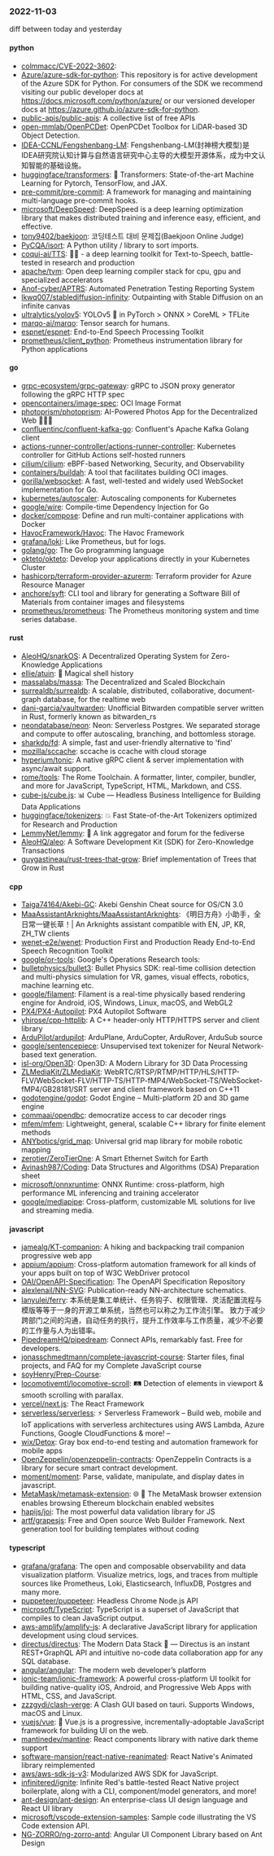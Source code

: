 ### 2022-11-03
diff between today and yesterday

#### python
* [colmmacc/CVE-2022-3602](https://github.com/colmmacc/CVE-2022-3602): 
* [Azure/azure-sdk-for-python](https://github.com/Azure/azure-sdk-for-python): This repository is for active development of the Azure SDK for Python. For consumers of the SDK we recommend visiting our public developer docs at https://docs.microsoft.com/python/azure/ or our versioned developer docs at https://azure.github.io/azure-sdk-for-python.
* [public-apis/public-apis](https://github.com/public-apis/public-apis): A collective list of free APIs
* [open-mmlab/OpenPCDet](https://github.com/open-mmlab/OpenPCDet): OpenPCDet Toolbox for LiDAR-based 3D Object Detection.
* [IDEA-CCNL/Fengshenbang-LM](https://github.com/IDEA-CCNL/Fengshenbang-LM): Fengshenbang-LM(封神榜大模型)是IDEA研究院认知计算与自然语言研究中心主导的大模型开源体系，成为中文认知智能的基础设施。
* [huggingface/transformers](https://github.com/huggingface/transformers): 🤗 Transformers: State-of-the-art Machine Learning for Pytorch, TensorFlow, and JAX.
* [pre-commit/pre-commit](https://github.com/pre-commit/pre-commit): A framework for managing and maintaining multi-language pre-commit hooks.
* [microsoft/DeepSpeed](https://github.com/microsoft/DeepSpeed): DeepSpeed is a deep learning optimization library that makes distributed training and inference easy, efficient, and effective.
* [tony9402/baekjoon](https://github.com/tony9402/baekjoon): 코딩테스트 대비 문제집(Baekjoon Online Judge)
* [PyCQA/isort](https://github.com/PyCQA/isort): A Python utility / library to sort imports.
* [coqui-ai/TTS](https://github.com/coqui-ai/TTS): 🐸💬 - a deep learning toolkit for Text-to-Speech, battle-tested in research and production
* [apache/tvm](https://github.com/apache/tvm): Open deep learning compiler stack for cpu, gpu and specialized accelerators
* [Anof-cyber/APTRS](https://github.com/Anof-cyber/APTRS): Automated Penetration Testing Reporting System
* [lkwq007/stablediffusion-infinity](https://github.com/lkwq007/stablediffusion-infinity): Outpainting with Stable Diffusion on an infinite canvas
* [ultralytics/yolov5](https://github.com/ultralytics/yolov5): YOLOv5 🚀 in PyTorch > ONNX > CoreML > TFLite
* [marqo-ai/marqo](https://github.com/marqo-ai/marqo): Tensor search for humans.
* [espnet/espnet](https://github.com/espnet/espnet): End-to-End Speech Processing Toolkit
* [prometheus/client_python](https://github.com/prometheus/client_python): Prometheus instrumentation library for Python applications

#### go
* [grpc-ecosystem/grpc-gateway](https://github.com/grpc-ecosystem/grpc-gateway): gRPC to JSON proxy generator following the gRPC HTTP spec
* [opencontainers/image-spec](https://github.com/opencontainers/image-spec): OCI Image Format
* [photoprism/photoprism](https://github.com/photoprism/photoprism): AI-Powered Photos App for the Decentralized Web 🌈💎✨
* [confluentinc/confluent-kafka-go](https://github.com/confluentinc/confluent-kafka-go): Confluent's Apache Kafka Golang client
* [actions-runner-controller/actions-runner-controller](https://github.com/actions-runner-controller/actions-runner-controller): Kubernetes controller for GitHub Actions self-hosted runners
* [cilium/cilium](https://github.com/cilium/cilium): eBPF-based Networking, Security, and Observability
* [containers/buildah](https://github.com/containers/buildah): A tool that facilitates building OCI images.
* [gorilla/websocket](https://github.com/gorilla/websocket): A fast, well-tested and widely used WebSocket implementation for Go.
* [kubernetes/autoscaler](https://github.com/kubernetes/autoscaler): Autoscaling components for Kubernetes
* [google/wire](https://github.com/google/wire): Compile-time Dependency Injection for Go
* [docker/compose](https://github.com/docker/compose): Define and run multi-container applications with Docker
* [HavocFramework/Havoc](https://github.com/HavocFramework/Havoc): The Havoc Framework
* [grafana/loki](https://github.com/grafana/loki): Like Prometheus, but for logs.
* [golang/go](https://github.com/golang/go): The Go programming language
* [okteto/okteto](https://github.com/okteto/okteto): Develop your applications directly in your Kubernetes Cluster
* [hashicorp/terraform-provider-azurerm](https://github.com/hashicorp/terraform-provider-azurerm): Terraform provider for Azure Resource Manager
* [anchore/syft](https://github.com/anchore/syft): CLI tool and library for generating a Software Bill of Materials from container images and filesystems
* [prometheus/prometheus](https://github.com/prometheus/prometheus): The Prometheus monitoring system and time series database.

#### rust
* [AleoHQ/snarkOS](https://github.com/AleoHQ/snarkOS): A Decentralized Operating System for Zero-Knowledge Applications
* [ellie/atuin](https://github.com/ellie/atuin): 🐢 Magical shell history
* [massalabs/massa](https://github.com/massalabs/massa): The Decentralized and Scaled Blockchain
* [surrealdb/surrealdb](https://github.com/surrealdb/surrealdb): A scalable, distributed, collaborative, document-graph database, for the realtime web
* [dani-garcia/vaultwarden](https://github.com/dani-garcia/vaultwarden): Unofficial Bitwarden compatible server written in Rust, formerly known as bitwarden_rs
* [neondatabase/neon](https://github.com/neondatabase/neon): Neon: Serverless Postgres. We separated storage and compute to offer autoscaling, branching, and bottomless storage.
* [sharkdp/fd](https://github.com/sharkdp/fd): A simple, fast and user-friendly alternative to 'find'
* [mozilla/sccache](https://github.com/mozilla/sccache): sccache is ccache with cloud storage
* [hyperium/tonic](https://github.com/hyperium/tonic): A native gRPC client & server implementation with async/await support.
* [rome/tools](https://github.com/rome/tools): The Rome Toolchain. A formatter, linter, compiler, bundler, and more for JavaScript, TypeScript, HTML, Markdown, and CSS.
* [cube-js/cube.js](https://github.com/cube-js/cube.js): 📊 Cube — Headless Business Intelligence for Building Data Applications
* [huggingface/tokenizers](https://github.com/huggingface/tokenizers): 💥 Fast State-of-the-Art Tokenizers optimized for Research and Production
* [LemmyNet/lemmy](https://github.com/LemmyNet/lemmy): 🐀 A link aggregator and forum for the fediverse
* [AleoHQ/aleo](https://github.com/AleoHQ/aleo): A Software Development Kit (SDK) for Zero-Knowledge Transactions
* [guygastineau/rust-trees-that-grow](https://github.com/guygastineau/rust-trees-that-grow): Brief implementation of Trees that Grow in Rust

#### cpp
* [Taiga74164/Akebi-GC](https://github.com/Taiga74164/Akebi-GC): Akebi Genshin Cheat source for OS/CN 3.0
* [MaaAssistantArknights/MaaAssistantArknights](https://github.com/MaaAssistantArknights/MaaAssistantArknights): 《明日方舟》小助手，全日常一键长草！| An Arknights assistant compatible with EN, JP, KR, ZH_TW clients
* [wenet-e2e/wenet](https://github.com/wenet-e2e/wenet): Production First and Production Ready End-to-End Speech Recognition Toolkit
* [google/or-tools](https://github.com/google/or-tools): Google's Operations Research tools:
* [bulletphysics/bullet3](https://github.com/bulletphysics/bullet3): Bullet Physics SDK: real-time collision detection and multi-physics simulation for VR, games, visual effects, robotics, machine learning etc.
* [google/filament](https://github.com/google/filament): Filament is a real-time physically based rendering engine for Android, iOS, Windows, Linux, macOS, and WebGL2
* [PX4/PX4-Autopilot](https://github.com/PX4/PX4-Autopilot): PX4 Autopilot Software
* [yhirose/cpp-httplib](https://github.com/yhirose/cpp-httplib): A C++ header-only HTTP/HTTPS server and client library
* [ArduPilot/ardupilot](https://github.com/ArduPilot/ardupilot): ArduPlane, ArduCopter, ArduRover, ArduSub source
* [google/sentencepiece](https://github.com/google/sentencepiece): Unsupervised text tokenizer for Neural Network-based text generation.
* [isl-org/Open3D](https://github.com/isl-org/Open3D): Open3D: A Modern Library for 3D Data Processing
* [ZLMediaKit/ZLMediaKit](https://github.com/ZLMediaKit/ZLMediaKit): WebRTC/RTSP/RTMP/HTTP/HLS/HTTP-FLV/WebSocket-FLV/HTTP-TS/HTTP-fMP4/WebSocket-TS/WebSocket-fMP4/GB28181/SRT server and client framework based on C++11
* [godotengine/godot](https://github.com/godotengine/godot): Godot Engine – Multi-platform 2D and 3D game engine
* [commaai/opendbc](https://github.com/commaai/opendbc): democratize access to car decoder rings
* [mfem/mfem](https://github.com/mfem/mfem): Lightweight, general, scalable C++ library for finite element methods
* [ANYbotics/grid_map](https://github.com/ANYbotics/grid_map): Universal grid map library for mobile robotic mapping
* [zerotier/ZeroTierOne](https://github.com/zerotier/ZeroTierOne): A Smart Ethernet Switch for Earth
* [Avinash987/Coding](https://github.com/Avinash987/Coding): Data Structures and Algorithms (DSA) Preparation sheet
* [microsoft/onnxruntime](https://github.com/microsoft/onnxruntime): ONNX Runtime: cross-platform, high performance ML inferencing and training accelerator
* [google/mediapipe](https://github.com/google/mediapipe): Cross-platform, customizable ML solutions for live and streaming media.

#### javascript
* [jamealg/KT-companion](https://github.com/jamealg/KT-companion): A hiking and backpacking trail companion progressive web app
* [appium/appium](https://github.com/appium/appium): Cross-platform automation framework for all kinds of your apps built on top of W3C WebDriver protocol
* [OAI/OpenAPI-Specification](https://github.com/OAI/OpenAPI-Specification): The OpenAPI Specification Repository
* [alexlenail/NN-SVG](https://github.com/alexlenail/NN-SVG): Publication-ready NN-architecture schematics.
* [lanyulei/ferry](https://github.com/lanyulei/ferry): 本系统是集工单统计、任务钩子、权限管理、灵活配置流程与模版等等于一身的开源工单系统，当然也可以称之为工作流引擎。 致力于减少跨部门之间的沟通，自动任务的执行，提升工作效率与工作质量，减少不必要的工作量与人为出错率。
* [PipedreamHQ/pipedream](https://github.com/PipedreamHQ/pipedream): Connect APIs, remarkably fast. Free for developers.
* [jonasschmedtmann/complete-javascript-course](https://github.com/jonasschmedtmann/complete-javascript-course): Starter files, final projects, and FAQ for my Complete JavaScript course
* [soyHenry/Prep-Course](https://github.com/soyHenry/Prep-Course): 
* [locomotivemtl/locomotive-scroll](https://github.com/locomotivemtl/locomotive-scroll): 🛤 Detection of elements in viewport & smooth scrolling with parallax.
* [vercel/next.js](https://github.com/vercel/next.js): The React Framework
* [serverless/serverless](https://github.com/serverless/serverless): ⚡ Serverless Framework – Build web, mobile and IoT applications with serverless architectures using AWS Lambda, Azure Functions, Google CloudFunctions & more! –
* [wix/Detox](https://github.com/wix/Detox): Gray box end-to-end testing and automation framework for mobile apps
* [OpenZeppelin/openzeppelin-contracts](https://github.com/OpenZeppelin/openzeppelin-contracts): OpenZeppelin Contracts is a library for secure smart contract development.
* [moment/moment](https://github.com/moment/moment): Parse, validate, manipulate, and display dates in javascript.
* [MetaMask/metamask-extension](https://github.com/MetaMask/metamask-extension): 🌐 🔌 The MetaMask browser extension enables browsing Ethereum blockchain enabled websites
* [hapijs/joi](https://github.com/hapijs/joi): The most powerful data validation library for JS
* [artf/grapesjs](https://github.com/artf/grapesjs): Free and Open source Web Builder Framework. Next generation tool for building templates without coding

#### typescript
* [grafana/grafana](https://github.com/grafana/grafana): The open and composable observability and data visualization platform. Visualize metrics, logs, and traces from multiple sources like Prometheus, Loki, Elasticsearch, InfluxDB, Postgres and many more.
* [puppeteer/puppeteer](https://github.com/puppeteer/puppeteer): Headless Chrome Node.js API
* [microsoft/TypeScript](https://github.com/microsoft/TypeScript): TypeScript is a superset of JavaScript that compiles to clean JavaScript output.
* [aws-amplify/amplify-js](https://github.com/aws-amplify/amplify-js): A declarative JavaScript library for application development using cloud services.
* [directus/directus](https://github.com/directus/directus): The Modern Data Stack 🐰 — Directus is an instant REST+GraphQL API and intuitive no-code data collaboration app for any SQL database.
* [angular/angular](https://github.com/angular/angular): The modern web developer’s platform
* [ionic-team/ionic-framework](https://github.com/ionic-team/ionic-framework): A powerful cross-platform UI toolkit for building native-quality iOS, Android, and Progressive Web Apps with HTML, CSS, and JavaScript.
* [zzzgydi/clash-verge](https://github.com/zzzgydi/clash-verge): A Clash GUI based on tauri. Supports Windows, macOS and Linux.
* [vuejs/vue](https://github.com/vuejs/vue): 🖖 Vue.js is a progressive, incrementally-adoptable JavaScript framework for building UI on the web.
* [mantinedev/mantine](https://github.com/mantinedev/mantine): React components library with native dark theme support
* [software-mansion/react-native-reanimated](https://github.com/software-mansion/react-native-reanimated): React Native's Animated library reimplemented
* [aws/aws-sdk-js-v3](https://github.com/aws/aws-sdk-js-v3): Modularized AWS SDK for JavaScript.
* [infinitered/ignite](https://github.com/infinitered/ignite): Infinite Red's battle-tested React Native project boilerplate, along with a CLI, component/model generators, and more!
* [ant-design/ant-design](https://github.com/ant-design/ant-design): An enterprise-class UI design language and React UI library
* [microsoft/vscode-extension-samples](https://github.com/microsoft/vscode-extension-samples): Sample code illustrating the VS Code extension API.
* [NG-ZORRO/ng-zorro-antd](https://github.com/NG-ZORRO/ng-zorro-antd): Angular UI Component Library based on Ant Design
